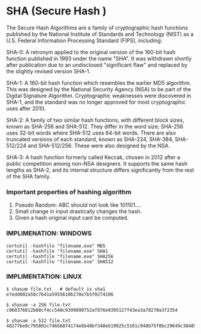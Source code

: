 # SHA (Secure Hash )

The Secure Hash Algorithms are a family of cryptographic hash functions published by the National Institute of Standards and Technology (NIST) as a U.S. Federal Information Processing Standard (FIPS), including:

SHA-0: A retronym applied to the original version of the 160-bit hash function published in 1993 under the name "SHA". It was withdrawn shortly after publication due to an undisclosed "significant flaw" and replaced by the slightly revised version SHA-1.

SHA-1: A 160-bit hash function which resembles the earlier MD5 algorithm. This was designed by the National Security Agency (NSA) to be part of the Digital Signature Algorithm. Cryptographic weaknesses were discovered in SHA-1, and the standard was no longer approved for most cryptographic uses after 2010.

SHA-2: A family of two similar hash functions, with different block sizes, known as SHA-256 and SHA-512. They differ in the word size; SHA-256 uses 32-bit words where SHA-512 uses 64-bit words. There are also truncated versions of each standard, known as SHA-224, SHA-384, SHA-512/224 and SHA-512/256. These were also designed by the NSA.

SHA-3: A hash function formerly called Keccak, chosen in 2012 after a public competition among non-NSA designers. It supports the same hash lengths as SHA-2, and its internal structure differs significantly from the rest of the SHA family.

### Important properties of hashing algorithm
1. Pseudo Random: ABC should not look like 101101.... 
2. Small change in input drastically changes the hash.
3. Given a hash original input cant be computed.

### IMPLIMENATION: WINDOWS
```
certutil -hashfile "filename.exe" MD5
certutil -hashfile "filename.exe" SHA1
certutil -hashfile "filename.exe" SHA256
certutil -hashfile "filename.exe" SHA512
```
### IMPLIMENTATION: LINUX

```
$ shasum file.txt   # default is sha1 
e7edd002a50c7641a5955610b278e7b5f0274106

$ shasum -a 256 file.txt
c960376012b88cf4cc540c9399890752af876e9395127f43ea3a70270a3f2354

$ shasum -a 512 file.txt
48277be8c795892c746b68f4174e6b48bf348eb19025c5161c948b75f8bc29649c3848514ab86173d3336cc4927a6306e45a00ca98412949f10bcecabf75b0b3
```







